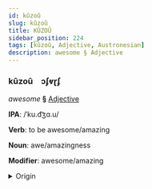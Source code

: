 ```yaml
---
id: kûzoû
slug: kûzoû
title: KÛZOÛ
sidebar_position: 224
tags: [kûzoû, Adjective, Austronesian]
description: awesome § Adjective
---
```


### kûzoû&emsp;<span kind="abugida">ɔʄⱴɽʄ</span>

*awesome* **§** [Adjective](../../tags/Adjective)

**IPA**: /ˈku.d͡ʒɑ.u/

**Verb**: to be awesome/amazing

**Noun**: awe/amazingness

**Modifier**: awesome/amazing

<details>
    <summary>Origin</summary>
    Cebuano kuyaw ['kuː.d͡ʒaʊ̯]<br/>
    <em>Austronesian Language Family</em>
</details>